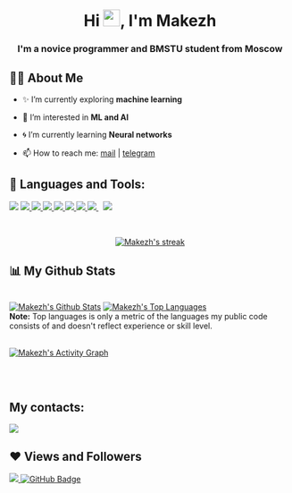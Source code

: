 
<h1 align="center">Hi <img src="https://raw.githubusercontent.com/MartinHeinz/MartinHeinz/master/wave.gif" width="30px">, I'm Makezh</h1>
<h3 align="center">I'm a novice programmer and BMSTU student from Moscow</h3>


## 🙋‍♂️ About Me

- ✨ I’m currently exploring **machine learning**

- 👀 I’m interested in **ML and AI**

- 🌀 I’m currently learning **Neural networks**

- 📫 How to reach me: <a href="mailto:max.kezhaev@gmail.com">mail</a> | <a href="http://t.me/max_kezhaev">telegram</a>

## 🚀 Languages and Tools:

<p align="left"> 
    <a href="https://en.wikipedia.org/wiki/C_(programming_language)" target="_blank"><img src="https://img.icons8.com/ios-filled/50/000000/c.png"/></a> 
    <a href="https://en.wikipedia.org/wiki/C%2B%2B" target="_blank"><img src="https://img.icons8.com/ios-filled/50/000000/c-plus-plus-logo.png"/> </a> 
    <a href="https://ru.wikipedia.org/wiki/Scheme" target="_blank"><img src="https://img.icons8.com/ios-filled/50/000000/lambda.png"/> </a> 
    <a href="https://www.python.org" target="_blank"> <img src="https://img.icons8.com/color/48/000000/python.png"/> </a>
    <a href="https://jupyter.org" target="_blank"> <img src="https://img.icons8.com/fluency/48/000000/jupyter.png"/>
    <a href="https://ru.wikipedia.org/wiki/Java" target="_blank"> <img src="https://img.icons8.com/color/48/000000/java-coffee-cup-logo--v1.png"/> </a>
    <a href="https://ru.wikipedia.org/wiki/Bash" target="_blank"><img src="https://img.icons8.com/plasticine/50/000000/bash.png"/> </a> 
    <a style="padding-right:8px;" href="https://www.mysql.com/" target="_blank"> <img src="https://img.icons8.com/fluent/50/000000/mysql-logo.png"/> </a>
    <a href="https://git-scm.com/" target="_blank"> <img src="https://img.icons8.com/color/48/000000/git.png"/> </a> 
</p>

<br/>

<p align="center">
    <a href="https://github.com/makezh/github-readme-streak-stats">
        <img title="🔥 Get streak stats for your profile at git.io/streak-stats" alt="Makezh's streak" src="https://github-readme-streak-stats.herokuapp.com/?user=makezh&theme=black-ice&hide_border=true&stroke=0000&background=060A0CD0"/>
    </a>
</p>

## 📊 My Github Stats

  <br/>
    <a href="https://github.com/makezh/github-readme-stats"><img alt="Makezh's Github Stats" src="https://github-readme-stats.vercel.app/api?username=makezh&show_icons=true&count_private=true&theme=react&hide_border=true&bg_color=0D1117" /></a>
  <a href="https://github.com/makezh/github-readme-stats"><img alt="Makezh's Top Languages" src="https://github-readme-stats.vercel.app/api/top-langs/?username=Makezh&langs_count=8&count_private=true&layout=compact&theme=react&hide_border=true&bg_color=0D1117" /></a>
  <br/>
  <b>Note:</b> Top languages is only a metric of the languages my public code consists of and doesn't reflect experience or skill level.


<br/>
<br/>

<a href="https://github.com/Makezh/github-readme-activity-graph"><img alt="Makezh's Activity Graph" src="https://activity-graph.herokuapp.com/graph?username=makezh&bg_color=0D1117&color=5BCDEC&line=5BCDEC&point=FFFFFF&hide_border=true" /></a>

<br/>
<br/>

## My contacts:
<p align="left">

<a href = "https://vk.com/makezh"><img src="https://img.icons8.com/glyph-neue/50/000000/vk-circled.png"/></a>
  
</p>

## ❤ Views and Followers
<a href="https://github.com/makezh/github-profile-views-counter">
    <img src="https://komarev.com/ghpvc/?username=makezh">
</a>
<a href="https://github.com/makezh?tab=followers"><img src="https://img.shields.io/github/followers/makezh?label=Followers&style=social" alt="GitHub Badge"></a>
